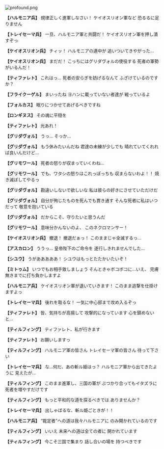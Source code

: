 
![profound.png](../images/backgrounds/profound.png)

**【ハルモニア兵】**
規律正しく進軍しなさい！
ケイオスリオン軍など
恐るるに足りません

**【トレイセーマ兵】**
一旦、ハルモニア軍と共闘だ！
ケイオスリオン軍を押し潰すぞっ

**【ケイオスリオン兵】**
チィッ！
ハルモニアの連中が
追いついてきやがった…

**【ケイオスリオン兵】**
まだだ！
こっちにはグリダヴォルの使役する
死者の軍勢がいるんだ！

**【ティファレト】**
これはっ…
死者の安らぎを妨げるなんて
ふざけているのですか？

**【フライクーゲル】**
まいったね
ヨハンに載っていない者達が
戦っているよ

**【フォルカス】**
眠りにつかせてあげるべきですね

**【ロンギヌス】**
その魂に平穏を

**【ティファレト】**
光あれ！

**【グリダヴォル】**
うっ…
そっか…

**【グリダヴォル】**
もう休みたいんだね
君達の未練が少しでも
晴れていてくれれば良いんだけど…

**【グリモワール】**
死者の怒りが収まっていくわね…

**【グリモワール】**
でも、ワタシの怒りはこれっぽっちも
収まらないわよ！！
焼き滅ぼしてやるっ

**【グリダヴォル】**
勘違いしないで欲しいな
私は彼らの好きにさせていただけだ

**【グリダヴォル】**
自分が殉じたものを死んでも貫き通す
そんな死者に私はいつだって
敬意を抱いている

**【グリダヴォル】**
だからこそ、守りたいと思うんだ

**【グリモワール】**
意味分かんないのよ、
このネクロマンサー！

**【ケイオスリオン兵】**
撤退！
撤退だぁっ！
このままじゃ全滅するっ…

**【アスカロン】**
ううっ…
皇帝陛下のご命令を
遂行しきれませんでした…

**【シユウ】**
うがあああああ！
シユウはもっとたたかいたいぞ！

**【ミトゥム】**
いつでもお相手致しましょう
そんときゃボコボコに…いえ、
完膚無きまでに打ち負かしますよ

**【ハルモニア兵】**
ケイオスリオン軍が退いていきます！
このまま追撃を仕掛けますよっ

**【トレイセーマ兵】**
後れを取るな！
一気に中心部まで攻め入るぞっ

**【ティファレト】**
皆、気持ちが高揚して
攻撃的になっています
心を鎮めないと…

**【ティルフィング】**
ティファレト、私が行きます

**【ティファレト】**
お願いしますっ

**【ティルフィング】**
ハルモニア軍の皆さん
トレイセーマ軍の皆さん
待って下さい

**【トレイセーマ兵】**
な…何だ、あの斬ル姫はっ？
ハルモニア軍から出てきたように
見えたが…

**【ティルフィング】**
このまま進軍し、三国の軍が
ぶつかり合ってもイタズラに
死者を増やすだけです

**【ティルフィング】**
もっと平和的な道を探るべきでは
ありませんか？

**【トレイセーマ兵】**
出しゃばるな、斬ル姫ごときが！！

**【ハルモニア兵】**
“裁定者”への道は我々ハルモニアに
のみ開かれているのです

**【ティルフィング】**
いいえ
未来への道は全ての者に
開かれています

**【ティルフィング】**
今こそ三国で集まり
話し合いの場を
持つべきです